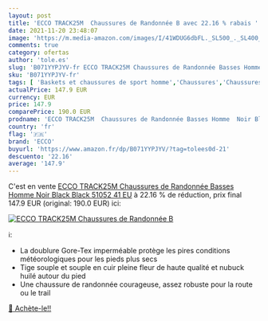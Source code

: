 ```yaml
---
layout: post
title: 'ECCO TRACK25M  Chaussures de Randonnée B avec 22.16 % rabais '
date: 2021-11-20 23:48:07
image: 'https://m.media-amazon.com/images/I/41WDUG6dbFL._SL500_._SL400_.jpg'
comments: true
category: ofertas
author: 'tole.es'
slug: 'B071YYPJYV-fr ECCO TRACK25M Chaussures de Randonnée Basses Homme Noir...'
sku: 'B071YYPJYV-fr'
tags: [ 'Baskets et chaussures de sport homme','Chaussures','Chaussures de multisports outdoor homme','Chaussures de sport homme','Chaussures et Sacs','Chaussures homme','ecco', ]
actualPrice: 147.9 EUR
currency: EUR
price: 147.9
comparePrice: 190.0 EUR
prodname: 'ECCO TRACK25M  Chaussures de Randonnée Basses Homme  Noir Black Black 51052  41 EU'
country: 'fr'
flag: '🇫🇷'
brand: 'ECCO'
buyurl: 'https://www.amazon.fr/dp/B071YYPJYV/?tag=tolees0d-21'
descuento: '22.16'
average: '147.9'
---
```


C'est en vente [ECCO TRACK25M  Chaussures de Randonnée Basses Homme  Noir Black Black 51052  41 EU](https://www.amazon.fr/dp/B071YYPJYV/?tag=tolees0d-21)  à  22.16 % de réduction, prix final  147.9 EUR (original: 190.0 EUR) ici:

[![ECCO TRACK25M  Chaussures de Randonnée B](https://m.media-amazon.com/images/I/41WDUG6dbFL._SL500_._SL400_.jpg)](https://www.amazon.fr/dp/B071YYPJYV/?tag=tolees0d-21)

ℹ️:

- La doublure Gore-Tex imperméable protège les pires conditions météorologiques pour les pieds plus secs
- Tige souple et souple en cuir pleine fleur de haute qualité et nubuck huilé autour du pied
- Une chaussure de randonnée courageuse, assez robuste pour la route ou le trail

[🛒 Achète-le!!](https://www.amazon.fr/dp/B071YYPJYV/?tag=tolees0d-21)
